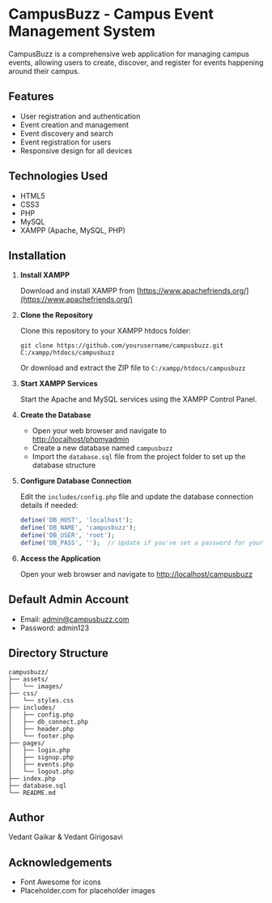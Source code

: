 # CampusBuzz - Campus Event Management System

CampusBuzz is a comprehensive web application for managing campus events, allowing users to create, discover, and register for events happening around their campus.

## Features

- User registration and authentication
- Event creation and management
- Event discovery and search
- Event registration for users
- Responsive design for all devices

## Technologies Used

- HTML5
- CSS3
- PHP
- MySQL
- XAMPP (Apache, MySQL, PHP)

## Installation

1. **Install XAMPP**

   Download and install XAMPP from [https://www.apachefriends.org/](https://www.apachefriends.org/)

2. **Clone the Repository**

   Clone this repository to your XAMPP htdocs folder:

   ```
   git clone https://github.com/yourusername/campusbuzz.git C:/xampp/htdocs/campusbuzz
   ```

   Or download and extract the ZIP file to `C:/xampp/htdocs/campusbuzz`

3. **Start XAMPP Services**

   Start the Apache and MySQL services using the XAMPP Control Panel.

4. **Create the Database**

   - Open your web browser and navigate to [http://localhost/phpmyadmin](http://localhost/phpmyadmin)
   - Create a new database named `campusbuzz`
   - Import the `database.sql` file from the project folder to set up the database structure

5. **Configure Database Connection**

   Edit the `includes/config.php` file and update the database connection details if needed:

   ```php
   define('DB_HOST', 'localhost');
   define('DB_NAME', 'campusbuzz');
   define('DB_USER', 'root');
   define('DB_PASS', '');  // Update if you've set a password for your MySQL
   ```

6. **Access the Application**

   Open your web browser and navigate to [http://localhost/campusbuzz](http://localhost/campusbuzz)

## Default Admin Account

- Email: admin@campusbuzz.com
- Password: admin123

## Directory Structure

```
campusbuzz/
├── assets/
│   └── images/
├── css/
│   └── styles.css
├── includes/
│   ├── config.php
│   ├── db_connect.php
│   ├── header.php
│   └── footer.php
├── pages/
│   ├── login.php
│   ├── signup.php
│   ├── events.php
│   └── logout.php
├── index.php
├── database.sql
└── README.md
```


## Author

Vedant Gaikar & Vedant Girigosavi

## Acknowledgements

- Font Awesome for icons
- Placeholder.com for placeholder images
